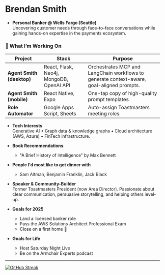 # Brendan Smith

- **Personal Banker @ Wells Fargo (Seattle)**  
  Uncovering customer needs through face-to-face conversations while gaining hands-on expertise in the payments ecosystem.

### 🔧  What I’m Working On
| Project | Stack | Purpose |
|---------|-------|---------|
| **Agent Smith (desktop)** | React, Flask, Neo4j, MongoDB, OpenAI API | Orchestrates MCP and LangChain workflows to generate context-aware, goal-aligned prompts. |
| **Agent Smith (mobile)** | React Native, Expo | One-tap copy of high-quality prompt templates |
| **Role Automator** | Google Apps Script, Sheets | Auto-assign Toastmasters meeting roles |

- **Tech Interests**  
  Generative AI • Graph data & knowledge graphs • Cloud architecture (AWS, Azure) • FinTech infrastructure.

- **Book Recommendations**
  - "A Brief History of Intelligence" by Max Bennett
 
- **People I'd most like to get dinner with**
  - Sam Altman, Benjamin Franklin, Jack Black

- **Speaker & Community-Builder**  
  Former Toastmasters President (now Area Director). Passionate about clear communication, persuasive storytelling, and helping others level-up.

- **Goals for 2025**  
  - Land a licensed banker role
  - Pass the AWS Solutions Architect Professional Exam
  - Close on a first home 🏡

- **Goals for Life**
  - Host Saturday Night Live
  - Be on the Armchair Experts podcast

---

[![GitHub Streak](https://github-readme-streak-stats.herokuapp.com?user=brendobrendo)](https://git.io/streak-stats)
